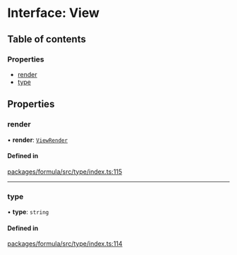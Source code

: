 # Interface: View

## Table of contents

### Properties

- [render](View.md#render)
- [type](View.md#type)

## Properties

### <a id="render" name="render"></a> render

• **render**: [`ViewRender`](../README.md#viewrender)

#### Defined in

[packages/formula/src/type/index.ts:115](https://github.com/mashpod/mashcard/blob/main/packages/formula/src/type/index.ts#L115)

---

### <a id="type" name="type"></a> type

• **type**: `string`

#### Defined in

[packages/formula/src/type/index.ts:114](https://github.com/mashpod/mashcard/blob/main/packages/formula/src/type/index.ts#L114)
